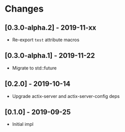 # Changes

## [0.3.0-alpha.2] - 2019-11-xx

* Re-export `test` attribute macros


## [0.3.0-alpha.1] - 2019-11-22

* Migrate to std::future

## [0.2.0] - 2019-10-14

* Upgrade actix-server and actix-server-config deps


## [0.1.0] - 2019-09-25

* Initial impl
